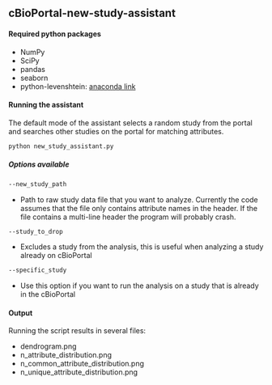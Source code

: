 ## cBioPortal-new-study-assistant

#### Required python packages
 * NumPy
 * SciPy
 * pandas
 * seaborn
 * python-levenshtein: [anaconda link](https://anaconda.org/conda-forge/python-levenshtein)

#### Running the assistant
The default mode of the assistant selects a random study from the portal and searches other studies on the portal for matching attributes.
```bash
python new_study_assistant.py
```

##### Options available
```bash
--new_study_path
```
 * Path to raw study data file that you want to analyze. Currently the code assumes that the file only contains attribute names in the header.  If the file contains a multi-line header the program will probably crash.


```bash
--study_to_drop
```
 * Excludes a study from the analysis, this is useful when analyzing a study already on cBioPortal

```bash
--specific_study
```
 * Use this option if you want to run the analysis on a study that is already in the cBioPortal

#### Output
Running the script results in several files:
 * dendrogram.png 
 * n_attribute_distribution.png
 * n_common_attribute_distribution.png
 * n_unique_attribute_distribution.png
